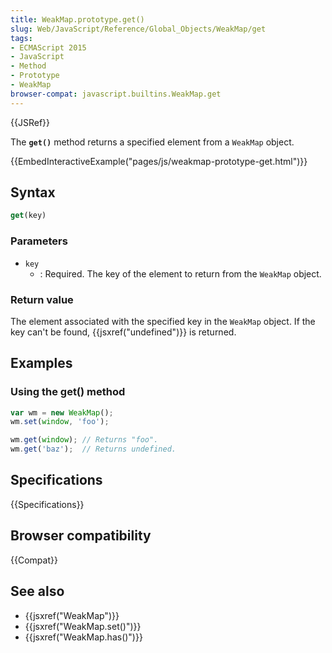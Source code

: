 ```yaml
---
title: WeakMap.prototype.get()
slug: Web/JavaScript/Reference/Global_Objects/WeakMap/get
tags:
- ECMAScript 2015
- JavaScript
- Method
- Prototype
- WeakMap
browser-compat: javascript.builtins.WeakMap.get
---
```

{{JSRef}}

The **`get()`** method returns a specified element from a `WeakMap` object.

{{EmbedInteractiveExample("pages/js/weakmap-prototype-get.html")}}

## Syntax

```js
get(key)
```

### Parameters

- `key`
  - : Required. The key of the element to return from the `WeakMap` object.

### Return value

The element associated with the specified key in the `WeakMap` object. If the
key can't be found, {{jsxref("undefined")}} is returned.

## Examples

### Using the get() method

```js
var wm = new WeakMap();
wm.set(window, 'foo');

wm.get(window); // Returns "foo".
wm.get('baz');  // Returns undefined.
```

## Specifications

{{Specifications}}

## Browser compatibility

{{Compat}}

## See also

- {{jsxref("WeakMap")}}
- {{jsxref("WeakMap.set()")}}
- {{jsxref("WeakMap.has()")}}
